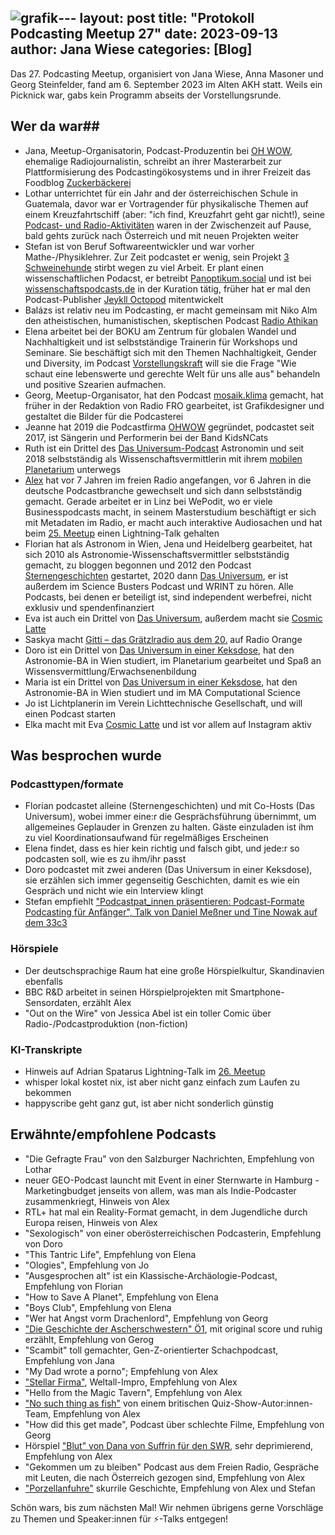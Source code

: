 ![grafik](https://github.com/podcasterei/website-quellcode/assets/34399878/a28af8f9-9187-4133-80e3-db4c25c1a5f4)---
layout: post
title:  "Protokoll Podcasting Meetup 27"
date: 2023-09-13
author: Jana Wiese
categories: [Blog]
---


Das 27. Podcasting Meetup, organisiert von Jana Wiese, Anna Masoner und Georg Steinfelder, fand am 6. September 2023 im Alten AKH statt. Weils ein Picknick war, gabs kein Programm abseits der Vorstellungsrunde.

## Wer da war##

- Jana, Meetup-Organisatorin, Podcast-Produzentin bei [OH WOW](www.ohwow.eu), ehemalige Radiojournalistin, schreibt an ihrer Masterarbeit zur Plattformisierung des Podcastingökosystems und in ihrer Freizeit das Foodblog [Zuckerbäckerei](www.zuckerbaeckerei.com)
- Lothar unterrichtet für ein Jahr and der österreichischen Schule in Guatemala, davor war er Vortragender für physikalische Themen auf einem Kreuzfahrtschiff (aber: "ich find, Kreuzfahrt geht gar nicht!), seine [Podcast- und Radio-Aktivitäten](https://www.sprechkontakt.at/) waren in der Zwischenzeit auf Pause, bald gehts zurück nach Österreich und mit neuen Projekten weiter
- Stefan ist von Beruf Softwareentwickler und war vorher Mathe-/Physiklehrer. Zur Zeit podcastet er wenig, sein Projekt [3 Schweinehunde](https://3-schweinehun.de/) stirbt wegen zu viel Arbeit. Er plant einen wissenschaftlichen Podacst, er betreibt [Panoptikum.social](https://panoptikum.social/) und ist bei [wissenschaftspodcasts.de](https://wissenschaftspodcasts.de/) in der Kuration tätig, früher hat er mal den Podcast-Publisher [Jeykll Octopod](https://github.com/jekyll-octopod/jekyll-octopod) mitentwickelt
-  Balázs ist relativ neu im Podcasting, er macht gemeinsam mit Niko Alm den atheistischen, humanistischen, skeptischen Podcast [Radio Athikan](https://podcast.athikan.at/)
-  Elena arbeitet bei der BOKU am Zentrum für globalen Wandel und Nachhaltigkeit und ist selbstständige Trainerin für Workshops und Seminare. Sie beschäftigt sich mit den Themen Nachhaltigkeit, Gender und Diversity, im Podcast [Vorstellungskraft](https://www.marolenasstimme.at/vorstellungskraft-podcast/) will sie die Frage "Wie schaut eine lebenswerte und gerechte Welt für uns alle aus" behandeln und positive Szearien aufmachen.
-  Georg, Meetup-Organisator, hat den Podcast [mosaik.klima](https://www.steinfelder.at/mosaikklima/) gemacht, hat früher in der Redaktion von Radio FRO gearbeitet, ist Grafikdesigner und gestaltet die Bilder für die Podcasterei
-  Jeanne hat 2019 die Podcastfirma [OHWOW](www.ohwow.eu) gegründet, podcastet seit 2017, ist Sängerin und Performerin bei der Band KidsNCats
-  Ruth ist ein Drittel des [Das Universum-Podcast](https://dasuniversum.podigee.io/) Astronomin und seit 2018 selbstständig als Wissenschaftsvermittlerin mit ihrem [mobilen Planetarium](https://mobilesplanetarium.wixsite.com/) unterwegs
-  [Alex](http://www.alexanderweller.com/) hat vor 7 Jahren im freien Radio angefangen, vor 6 Jahren in die deutsche Podcastbranche gewechselt und sich dann selbstständig gemacht. Gerade arbeitet er in Linz bei WePodit, wo er viele Businesspodcasts macht, in seinem Masterstudium beschäftigt er sich mit Metadaten im Radio, er macht auch interaktive Audiosachen und hat beim [25. Meetup](https://www.podcasterei.at/meetups/2023-03-15-protokoll-25-meetup.html) einen Lightning-Talk gehalten
-  Florian hat als Astronom in Wien, Jena und Heidelberg gearbeitet, hat sich 2010 als Astronomie-Wissenschaftsvermittler selbstständig gemacht, zu bloggen begonnen und 2012 den Podcast [Sternengeschichten](https://sternengeschichten.podigee.io/) gestartet, 2020 dann [Das Universum](https://dasuniversum.podigee.io/), er ist außerdem im Science Busters Podcast und WRINT zu hören. Alle Podcasts, bei denen er beteiligt ist, sind independent werbefrei, nicht exklusiv und spendenfinanziert
-  Eva ist auch ein Drittel von [Das Universum](https://dasuniversum.podigee.io/), außerdem macht sie [Cosmic Latte](https://cosmiclatte.podigee.io/)
-  Saskya macht [Gitti – das Grätzlradio aus dem 20.](https://o94.at/programm/sendereihen/gitti) auf Radio Orange
-  Doro ist ein Drittel von [Das Universum in einer Keksdose](https://keksuniversum.at/), hat den Astronomie-BA in Wien studiert, im Planetarium gearbeitet und Spaß an Wissensvermittlung/Erwachsenenbildung
-  Maria ist ein Drittel von [Das Universum in einer Keksdose](https://keksuniversum.at/), hat den Astronomie-BA in Wien studiert und im MA Computational Science
-  Jo ist Lichtplanerin im Verein Lichttechnische Gesellschaft, und will einen Podcast starten
-  Elka macht mit Eva [Cosmic Latte](https://cosmiclatte.podigee.io/) und ist vor allem auf Instagram aktiv

 ## Was besprochen wurde ##

 ### Podcasttypen/formate ###
 - Florian podcastet alleine (Sternengeschichten) und mit Co-Hosts (Das Universum), wobei immer eine:r die Gesprächsführung übernimmt, um allgemeines Geplauder in Grenzen zu halten. Gäste einzuladen ist ihm zu viel Koordinationsaufwand für regelmäßiges Erscheinen
 - Elena findet, dass es hier kein richtig und falsch gibt, und jede:r so podcasten soll, wie es zu ihm/ihr passt
 - Doro podcastet mit zwei anderen (Das Universum in einer Keksdose), sie erzählen sich immer gegenseitig Geschichten, damit es wie ein Gespräch und nicht wie ein Interview klingt
 - Stefan empfiehlt ["Podcastpat_innen präsentieren: Podcast-Formate Podcasting für Anfänger", Talk von Daniel Meßner und Tine Nowak auf dem 33c3](https://media.ccc.de/v/33c3-399-podcastpat_innen_prasentieren_podcast-formate)

### Hörspiele ###
- Der deutschsprachige Raum hat eine große Hörspielkultur, Skandinavien ebenfalls
- BBC R&D arbeitet in seinen Hörspielprojekten mit Smartphone-Sensordaten, erzählt Alex
- "Out on the Wire" von Jessica Abel ist ein toller Comic über Radio-/Podcastproduktion (non-fiction)

### KI-Transkripte ###
- Hinweis auf Adrian Spatarus Lightning-Talk im [26. Meetup](https://www.podcasterei.at/meetups/2023-08-08-protokoll-26-meetup.html)
- whisper lokal kostet nix, ist aber nicht ganz einfach zum Laufen zu bekommen
- happyscribe geht ganz gut, ist aber nicht sonderlich günstig

## Erwähnte/empfohlene Podcasts ##
- "Die Gefragte Frau" von den Salzburger Nachrichten, Empfehlung von Lothar
- neuer GEO-Podcast launcht mit Event in einer Sternwarte in Hamburg - Marketingbudget jenseits von allem, was man als Indie-Podcaster zusammenkriegt, Hinweis von Alex
- RTL+ hat mal ein Reality-Format gemacht, in dem Jugendliche durch Europa reisen, Hinweis von Alex
- "Sexologisch" von einer oberösterreichischen Podcasterin, Empfehlung von Doro
- "This Tantric Life", Empfehlung von Elena
- "Ologies", Empfehlung von Jo
- "Ausgesprochen alt" ist ein Klassische-Archäologie-Podcast, Empfehlung von Florian
- "How to Save A Planet", Empfehlung von Elena
- "Boys Club", Empfehlung von Elena
- "Wer hat Angst vorm Drachenlord", Empfehlung von Georg
- ["Die Geschichte der Ascherschwestern" Ö1](https://oe1.orf.at/artikel/702647/Die-Geschichte-der-Ascher-Schwestern), mit original score und ruhig erzählt, Empfehlung von Gerog
- "Scambit" toll gemachter, Gen-Z-orientierter Schachpodcast, Empfehlung von Jana
- "My Dad wrote a porno"; Empfehlung von Alex
- ["Stellar Firma"](https://podcasts.apple.com/us/podcast/stellar-firma/id1451762036), Weltall-Impro, Empfehlung von Alex
- "Hello from the Magic Tavern", Empfehlung von Alex
- ["No such thing as fish"](https://www.nosuchthingasafish.com/) von einem britischen Quiz-Show-Autor:innen-Team, Empfehlung von Alex
- "How did this get made", Podcast über schlechte Filme, Empfehlung von Georg
- Hörspiel ["Blut" von Dana von Suffrin für den SWR](https://www.swr.de/swr2/hoerspiel/ard-hoerspieltage/dana-von-suffrin-blut-hoerspiel-nach-einer-wahren-begebenheit-100.html), sehr deprimierend, Empfehlung von Alex
- "Gekommen um zu bleiben" Podcast aus dem Freien Radio, Gespräche mit Leuten, die nach Österreich gezogen sind, Empfehlung von Alex
- ["Porzellanfuhre"](https://geschichtspodcasts.de/podcast/porzellanfuhre) skurrile Geschichte, Empfehlung von Alex und Stefan

Schön wars, bis zum nächsten Mal! Wir nehmen übrigens gerne Vorschläge zu Themen und Speaker:innen für ⚡-Talks entgegen!
